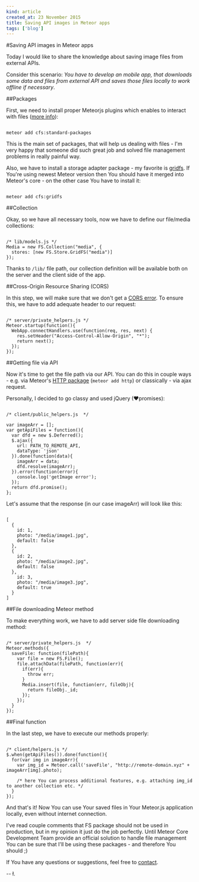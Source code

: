 ```yaml
---
kind: article
created_at: 23 November 2015
title: Saving API images in Meteor apps
tags: ['blog']
---
```


#Saving API images in Meteor apps

Today I would like to share the knowledge about saving image files from external APIs.

Consider this scenario: *You have to develop an mobile app, that downloads some data and files from external API and saves those files locally to work offline if necessary*.

##Packages

First, we need to install proper Meteorjs plugins which enables to interact with files ([more info](https://atmospherejs.com/cfs/standard-packages)):

~~~

meteor add cfs:standard-packages
~~~

This is the main set of packages, that will help us dealing with files - I'm very happy that someone did such great job and solved file management problems in really painful way.

Also, we have to install a storage adapter package - my favorite is [gridfs](https://atmospherejs.com/cfs/gridfs). If You're using newest Meteor version then You should have it merged into Meteor's core - on the other case You have to install it:

~~~

meteor add cfs:gridfs
~~~

##Collection

Okay, so we have all necessary tools, now we have to define our file/media collections:

~~~

/* lib/models.js */
Media = new FS.Collection("media", {
  stores: [new FS.Store.GridFS("media")]
});
~~~

Thanks to `/lib/` file path, our collection definition will be available both on the server and the client side of the app.

##Cross-Origin Resource Sharing (CORS)

In this step, we will make sure that we don't get a [CORS error](http://www.w3.org/TR/cors/). To ensure this, we have to add adequate header to our request:

~~~

/* server/private_helpers.js */
Meteor.startup(function(){
  WebApp.connectHandlers.use(function(req, res, next) {
    res.setHeader("Access-Control-Allow-Origin", "*");
    return next();
  });
});
~~~

##Getting file via API

Now it's time to get the file path via our API. You can do this in couple ways - e.g. via Meteor's [HTTP package](https://atmospherejs.com/meteor/http) (`meteor add http`) or classically - via ajax request.

Personally, I decided to go classy and used jQuery (&#x2764;promises):

~~~

/* client/public_helpers.js  */

var imageArr = [];
var getApiFiles = function(){
  var dfd = new $.Deferred();
  $.ajax({
    url: PATH_TO_REMOTE_API,
    dataType: 'json'
  }).done(function(data){
    imageArr = data;
    dfd.resolve(imageArr);
  }).error(function(error){
    console.log('getImage error');
  });
  return dfd.promise();
};
~~~

Let's assume that the response (in our case imageArr) will look like this:

~~~

[
  {
    id: 1,
    photo: "/media/image1.jpg",
    default: false
  },
  {
    id: 2,
    photo: "/media/image2.jpg",
    default: false
  },
    id: 3,
    photo: "/media/image3.jpg",
    default: true
  }
]
~~~

##File downloading Meteor method

To make everything work, we have to add server side file downloading method:

~~~

/* server/private_helpers.js  */
Meteor.methods({
  saveFile: function(filePath){
    var file = new FS.File();
    file.attachData(filePath, function(err){
      if(err){
        throw err;
      }
      Media.insert(file, function(err, fileObj){
        return fileObj._id;
      });
    });
  }
});
~~~

##Final function

In the last step, we have to execute our methods properly:

~~~

/* client/helpers.js */
$.when(getApiFiles()).done(function(){
  for(var img in imageArr){
    var img_id = Meteor.call('saveFile', "http://remote-domain.xyz" + imageArr[img].photo);

    /* here You can process additional features, e.g. attaching img_id to another collection etc. */
  }
});
~~~

And that's it! Now You can use Your saved files in Your Meteor.js application locally, even without internet connection.

I've read couple comments that FS package should not be used in production, but in my opinion it just do the job perfectly. Until Meteor Core Development Team provide an official solution to handle file management You can be sure that I'll be using these packages - and therefore You should ;)

If You have any questions or suggestions, feel free to [contact](http://lukaszkups.net/contact).

-- ł.
